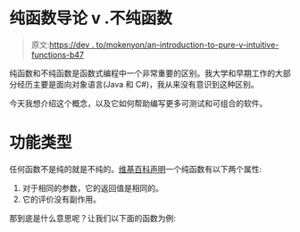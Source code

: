 # 纯函数导论 v .不纯函数

> 原文:[https://dev . to/mokenyon/an-introduction-to-pure-v-intuitive-functions-b47](https://dev.to/mokenyon/an-introduction-to-pure-v-impure-functions-b47)

纯函数和不纯函数是函数式编程中一个非常重要的区别。我大学和早期工作的大部分经历主要是面向对象语言(Java 和 C#)，我从来没有意识到这种区别。

今天我想介绍这个概念，以及它如何帮助编写更多可测试和可组合的软件。

# [](#function-types)功能类型

任何函数不是纯的就是不纯的。[维基百科声明](https://en.wikipedia.org/wiki/Pure_function)一个纯函数有以下两个属性:

1.  对于相同的参数，它的返回值是相同的。
2.  它的评价没有副作用。

那到底是什么意思呢？让我们以下面的函数为例: